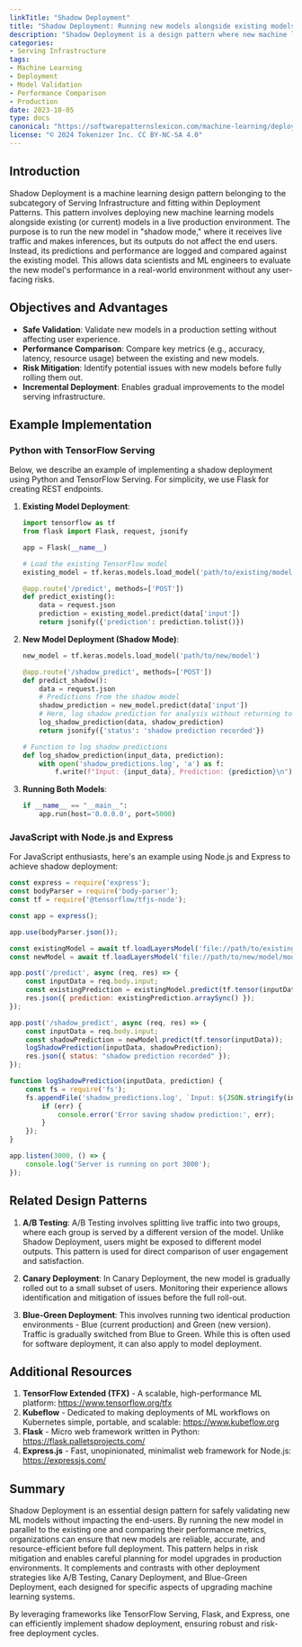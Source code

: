 ```yaml
---
linkTitle: "Shadow Deployment"
title: "Shadow Deployment: Running new models alongside existing models to compare performance"
description: "Shadow Deployment is a design pattern where new machine learning models are deployed alongside existing models in production to compare their performance without impacting the end-users. This comparison helps in validating the new models before fully rolling them out."
categories:
- Serving Infrastructure
tags:
- Machine Learning
- Deployment
- Model Validation
- Performance Comparison
- Production
date: 2023-10-05
type: docs
canonical: "https://softwarepatternslexicon.com/machine-learning/deployment-patterns/serving-infrastructure/shadow-deployment"
license: "© 2024 Tokenizer Inc. CC BY-NC-SA 4.0"
---
```



## Introduction
Shadow Deployment is a machine learning design pattern belonging to the subcategory of Serving Infrastructure and fitting within Deployment Patterns. This pattern involves deploying new machine learning models alongside existing (or current) models in a live production environment. The purpose is to run the new model in "shadow mode," where it receives live traffic and makes inferences, but its outputs do not affect the end users. Instead, its predictions and performance are logged and compared against the existing model. This allows data scientists and ML engineers to evaluate the new model's performance in a real-world environment without any user-facing risks.

## Objectives and Advantages
- **Safe Validation**: Validate new models in a production setting without affecting user experience.
- **Performance Comparison**: Compare key metrics (e.g., accuracy, latency, resource usage) between the existing and new models.
- **Risk Mitigation**: Identify potential issues with new models before fully rolling them out.
- **Incremental Deployment**: Enables gradual improvements to the model serving infrastructure.

## Example Implementation

### Python with TensorFlow Serving

Below, we describe an example of implementing a shadow deployment using Python and TensorFlow Serving. For simplicity, we use Flask for creating REST endpoints.

1. **Existing Model Deployment**:
   ```python
   import tensorflow as tf
   from flask import Flask, request, jsonify

   app = Flask(__name__)

   # Load the existing TensorFlow model
   existing_model = tf.keras.models.load_model('path/to/existing/model')

   @app.route('/predict', methods=['POST'])
   def predict_existing():
       data = request.json
       prediction = existing_model.predict(data['input'])
       return jsonify({'prediction': prediction.tolist()})

   ```

2. **New Model Deployment (Shadow Mode)**:
   ```python
   new_model = tf.keras.models.load_model('path/to/new/model')

   @app.route('/shadow_predict', methods=['POST'])
   def predict_shadow():
       data = request.json
       # Predictions from the shadow model
       shadow_prediction = new_model.predict(data['input'])
       # Here, log shadow prediction for analysis without returning to user
       log_shadow_prediction(data, shadow_prediction)
       return jsonify({'status': 'shadow prediction recorded'})

   # Function to log shadow predictions
   def log_shadow_prediction(input_data, prediction):
       with open('shadow_predictions.log', 'a') as f:
           f.write(f"Input: {input_data}, Prediction: {prediction}\n")
   ```

3. **Running Both Models**:
   ```python
   if __name__ == "__main__":
       app.run(host='0.0.0.0', port=5000)
   ```

### JavaScript with Node.js and Express

For JavaScript enthusiasts, here's an example using Node.js and Express to achieve shadow deployment:

```javascript
const express = require('express');
const bodyParser = require('body-parser');
const tf = require('@tensorflow/tfjs-node');

const app = express();

app.use(bodyParser.json());

const existingModel = await tf.loadLayersModel('file://path/to/existing/model/model.json');
const newModel = await tf.loadLayersModel('file://path/to/new/model/model.json');

app.post('/predict', async (req, res) => {
    const inputData = req.body.input;
    const existingPrediction = existingModel.predict(tf.tensor(inputData));
    res.json({ prediction: existingPrediction.arraySync() });
});

app.post('/shadow_predict', async (req, res) => {
    const inputData = req.body.input;
    const shadowPrediction = newModel.predict(tf.tensor(inputData));
    logShadowPrediction(inputData, shadowPrediction);
    res.json({ status: "shadow prediction recorded" });
});

function logShadowPrediction(inputData, prediction) {
    const fs = require('fs');
    fs.appendFile('shadow_predictions.log', `Input: ${JSON.stringify(inputData)}, Prediction: ${prediction.arraySync()}\n`, err => {
        if (err) {
            console.error('Error saving shadow prediction:', err);
        }
    });
}

app.listen(3000, () => {
    console.log('Server is running on port 3000');
});
```

## Related Design Patterns

1. **A/B Testing**: A/B Testing involves splitting live traffic into two groups, where each group is served by a different version of the model. Unlike Shadow Deployment, users might be exposed to different model outputs. This pattern is used for direct comparison of user engagement and satisfaction.

2. **Canary Deployment**: In Canary Deployment, the new model is gradually rolled out to a small subset of users. Monitoring their experience allows identification and mitigation of issues before the full roll-out.

3. **Blue-Green Deployment**: This involves running two identical production environments - Blue (current production) and Green (new version). Traffic is gradually switched from Blue to Green. While this is often used for software deployment, it can also apply to model deployment.

## Additional Resources
1. **TensorFlow Extended (TFX)** - A scalable, high-performance ML platform: https://www.tensorflow.org/tfx
2. **Kubeflow** - Dedicated to making deployments of ML workflows on Kubernetes simple, portable, and scalable: https://www.kubeflow.org
3. **Flask** - Micro web framework written in Python: https://flask.palletsprojects.com/
4. **Express.js** - Fast, unopinionated, minimalist web framework for Node.js: https://expressjs.com/

## Summary
Shadow Deployment is an essential design pattern for safely validating new ML models without impacting the end-users. By running the new model in parallel to the existing one and comparing their performance metrics, organizations can ensure that new models are reliable, accurate, and resource-efficient before full deployment. This pattern helps in risk mitigation and enables careful planning for model upgrades in production environments. It complements and contrasts with other deployment strategies like A/B Testing, Canary Deployment, and Blue-Green Deployment, each designed for specific aspects of upgrading machine learning systems.

By leveraging frameworks like TensorFlow Serving, Flask, and Express, one can efficiently implement shadow deployment, ensuring robust and risk-free deployment cycles.
